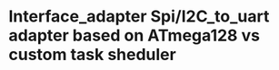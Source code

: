 Interface_adapter
Spi/I2C_to_uart adapter based on ATmega128 vs custom task sheduler
=================
